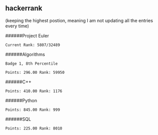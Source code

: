 ## hackerrank 
(keeping the highest postion, meaning I am not updating all the entries every time)

######Project Euler

	Current Rank: 5807/32489
	
######Algorithms

	Badge 1, 8th Percentile
	
	Points: 296.00 Rank: 59950
	
######C++

	Points: 410.00 Rank: 1176
	
######Python

	Points: 845.00 Rank: 999

######SQL

	Points: 225.00 Rank: 8010

